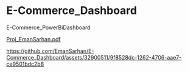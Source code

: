 # E-Commerce_Dashboard
E-Commerce_PowerBiDashboard

[Proj_EmanSarhan.pdf](https://github.com/EmanSarhan/E-Commerce_Dashboard/files/15050741/Proj_EmanSarhan.pdf)

https://github.com/EmanSarhan/E-Commerce_Dashboard/assets/32900511/9f8528dc-1262-4706-aae7-ce9501bdc2b8


